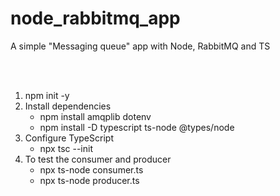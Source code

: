 # node_rabbitmq_app

A simple "Messaging queue" app with Node, RabbitMQ and TS

<br/> <br/>

1. npm init -y <br/>
2. Install dependencies <br/>
   - npm install amqplib dotenv <br/>
   - npm install -D typescript ts-node @types/node <br/>
3. Configure TypeScript <br/>
   - npx tsc --init <br/>
4. To test the consumer and producer <br/>
   - npx ts-node consumer.ts <br/>
   - npx ts-node producer.ts <br/>

